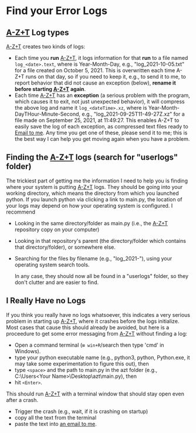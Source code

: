 # Find your Error Logs

## [A-Z+T] Log types
[A-Z+T] creates two kinds of logs:
- Each time you **run** [A-Z+T], it logs information for that **run** to a file named `log_<date>.text`, where <date> is Year-Month-Day, e.g., "log_2021-10-05.txt" for a file created on October 5, 2021.
  This is overwritten each time A-Z+T runs on that day, so if you need to keep it, e.g., to send it to me, to report behavior that did not cause an exception (below), **rename it before starting [A-Z+T] again**.
- Each time [A-Z+T] has an **exception** (a serious problem with the program, which causes it to exit, not just unexpected behavior), it will compress the above log and name it `log_<dateTime>.xz`, where <dateTime> is Year-Month-DayTHour-Minute-Second, e.g., "log_2021-09-25T11-49-27Z.xz" for a file made on September 25, 2021, at 11:49:27. This enables A-Z+T to easily save the log of each exception, as compressed text files ready to [Email to me](BUGS.md). Any time you get one of these, please send it to me; this is the best way I can help you get moving again when you have a problem.

## Finding the [A-Z+T] logs (search for "userlogs" folder)
The trickiest part of getting me the information I need to help you is finding where your system is putting [A-Z+T] logs.
They should be going into your working directory, which means the directory from which you launched python.
If you launch python via clicking a link to main.py, the location of your logs may depend on how your operating system is configured. I recommend

- Looking in the same directory/folder as main.py (i.e., the [A-Z+T] repository copy on your computer)
- Looking in that repository's parent (the directory/folder which contains that directory/folder), or somewhere else.
- Searching for the files by filename (e.g., "log_2021-"), using your operating system search tools.

  In any case, they should now all be found in a "userlogs" folder, so they don't clutter and are easier to find.

## I Really Have no Logs
If you think you really have no logs whatsoever, this indicates a very serious problem in starting up [A-Z+T], where it crashes before the logs initialize. Most cases that cause this should already be avoided, but here is a proceedure to get some error messaging from [A-Z+T] without finding a log:

- Open a command terminal (`⊞ win+R`/search then type 'cmd' in Windows).
- type your python executable name (e.g., python3, python, Python.exe, it may take some experimentation to figure this out), then
- type `<space>` and the path to main.py in the azt folder (e.g., C:\Users\<Your Name>\Desktop\azt\main.py), then
- hit `<Enter>`.

This should run [A-Z+T]  with a terminal window that should stay open even after a crash.
- Trigger the crash (e.g., wait, if it is crashing on startup)
- copy all the text from the terminal
- paste the text into [an email to me](BUGS.md).

[A-Z+T]:  https://github.com/kent-rasmussen/azt
[WeSay]:  https://software.sil.org/wesay/
[FLEx]: https://software.sil.org/fieldworks/
[LIFT]: https://code.google.com/archive/p/lift-standard/
[CAWL]: http://www.comparalex.org/resources/SIL%20Comparative%20African%20Word%20List.pdf
